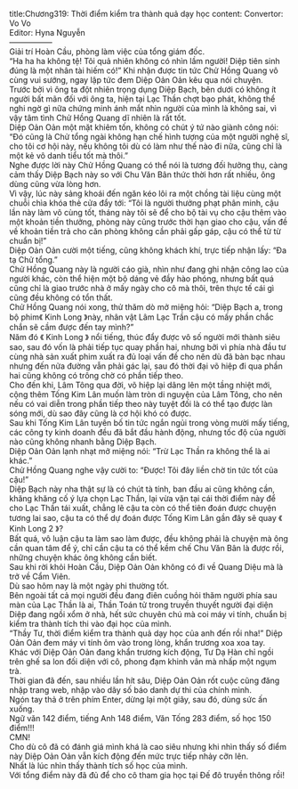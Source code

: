 title:Chương319: Thời điểm kiểm tra thành quả dạy học
content:
Convertor: Vo Vo<br>Editor: Hyna Nguyễn<br>—————–<br>Giải trí Hoàn Cầu, phòng làm việc của tổng giám đốc.<br>“Ha ha ha không tệ! Tôi quả nhiên không có nhìn lầm người! Diệp tiên sinh đúng là một nhân tài hiếm có!” Khi nhận được tin tức Chử Hồng Quang vô cùng vui sướng, ngay lập tức đem Diệp Oản Oản kêu qua nói chuyện.<br>Trước bởi vì ông ta đột nhiên trọng dụng Diệp Bạch, bên dưới có không ít người bất mãn đối với ông ta, hiện tại Lạc Thần chợt bạo phát, không thể nghi ngờ gì nữa chứng minh ánh mắt nhìn người của mình là không sai, vì vậy tâm tình Chử Hồng Quang dĩ nhiên là rất tốt.<br>Diệp Oản Oản một mặt khiêm tốn, không có chút ý tứ nào giành công nói: “Đó cũng là Chử tổng ngài không hạn chế hình tượng của một người nghệ sĩ, cho tôi cơ hội này, nếu không tôi dù có làm như thế nào đi nữa, cũng chỉ là một kẻ vô danh tiểu tốt mà thôi.”<br>Nghe được lời này Chử Hồng Quang có thể nói là tương đối hưởng thụ, càng cảm thấy Diệp Bạch này so với Chu Văn Bân thức thời hơn rất nhiều, ông dùng cũng vừa lòng hơn.<br>Vì vậy, lúc này sảng khoái đến ngăn kéo lôi ra một chồng tài liệu cùng một chuỗi chìa khóa thẻ cửa đẩy tới: “Tôi là người thưởng phạt phân minh, cậu lần này làm vô cùng tốt, tháng này tôi sẽ để cho bộ tài vụ cho cậu thêm vào một khoản tiền thưởng, phòng này cũng trước thời hạn giao cho cậu, vấn đề về khoản tiền trả cho căn phòng không cần phải gấp gáp, cậu có thể từ từ chuẩn bị!”<br>Diệp Oản Oản cười một tiếng, cũng không khách khí, trực tiếp nhận lấy: “Đa tạ Chử tổng.”<br>Chử Hồng Quang này là người cáo già, nhìn như đang ghi nhận công lao của người khác, còn thể hiện một bộ dáng vẻ đầy hào phóng, nhưng bất quá cũng chỉ là giao trước nhà ở mấy ngày cho cô mà thôi, trên thực tế cái gì cũng đều không có tổn thất.<br>Chử Hồng Quang nói xong, thử thăm dò mở miệng hỏi: “Diệp Bạch a, trong bộ phim《 Kinh Long 》này, nhân vật Lâm Lạc Trần cậu có mấy phần chắc chắn sẽ cầm được đến tay mình?”<br>Năm đó 《 Kinh Long 》 nổi tiếng, thúc đẩy được vô số người mới thành siêu sao, sau đó vốn là phải tiếp tục quay phần hai, nhưng bởi vì phía nhà đầu tư cùng nhà sản xuất phim xuất ra đủ loại vấn đề cho nên dù đã bàn bạc nhau nhưng đến nửa đường vẫn phải gác lại, sau đó thời đại võ hiệp đi qua phần hai cũng không có trông chờ có phần tiếp theo.<br>Cho đến khi, Lâm Tông qua đời, võ hiệp lại dâng lên một tầng nhiệt mới, cộng thêm Tống Kim Lân muốn làm tròn di nguyện của Lâm Tông, cho nên nếu có vai diễn trong phần tiếp theo này tuyệt đối là có thể tạo được làn sóng mới, dù sao đây cũng là cơ hội khó có được.<br>Sau khi Tống Kim Lân tuyên bố tin tức ngắn ngủi trong vòng mười mấy tiếng, các công ty kinh doanh đều đã bắt đầu hành động, nhưng tốc độ của người nào cũng không nhanh bằng Diệp Bạch.<br>Diệp Oản Oản lạnh nhạt mở miệng nói: “Trừ Lạc Thần ra không thể là ai khác.”<br>Chử Hồng Quang nghe vậy cười to: “Được! Tôi đây liền chờ tin tức tốt của cậu!”<br>Diệp Bạch này nha thật sự là có chút tà tính, ban đầu ai cũng không cần, khăng khăng cố ý lựa chọn Lạc Thần, lại vừa vặn tại cái thời điểm này để cho Lạc Thần tái xuất, chẳng lẽ cậu ta còn có thể tiên đoán được chuyện tương lai sao, cậu ta có thể dự đoán được Tống Kim Lân gần đây sẽ quay 《 Kinh Long 2 》?<br>Bất quá, vô luận cậu ta làm sao làm được, đều không phải là chuyện mà ông cần quan tâm để ý, chỉ cần cậu ta có thể kềm chế Chu Văn Bân là được rồi, những chuyện khác ông không cần biết.<br>Sau khi rời khỏi Hoàn Cầu, Diệp Oản Oản không có đi về Quang Diệu mà là trở về Cẩm Viên.<br>Dù sao hôm nay là một ngày phi thường tốt.<br>Bên ngoài tất cả mọi người đều đang điên cuồng hỏi thăm người phía sau màn của Lạc Thần là ai, Thần Toán tử trong truyền thuyết người đại diện Diệp đang ngồi xổm ở nhà, hết sức chuyên chú mà coi máy vi tính, chuẩn bị kiểm tra thành tích thi vào đại học của mình.<br>“Thầy Tư, thời điểm kiểm tra thành quả dạy học của anh đến rồi nha!” Diệp Oản Oản đem máy vi tính ôm vào trong lòng, khẩn trương xoa xoa tay.<br>Khác với Diệp Oản Oản đang khẩn trương kích động, Tư Dạ Hàn chỉ ngồi trên ghế sa lon đối diện với cô, phong đạm khinh vân mà nhấp một ngụm trà.<br>Thời gian đã đến, sau nhiều lần hít sâu, Diệp Oản Oản rốt cuộc cũng đăng nhập trang web, nhập vào dãy số báo danh dự thi của chính mình.<br>Ngón tay thả ở trên phím Enter, dừng lại một giây, sau đó, dùng sức ấn xuống.<br>Ngữ văn 142 điểm, tiếng Anh 148 điểm, Văn Tống 283 điểm, số học 150 điểm!!!<br>CMN!<br>Cho dù cô đã có đánh giá mình khá là cao siêu nhưng khi nhìn thấy số điểm này Diệp Oản Oản vẫn kích động đến mức trực tiếp nhảy cỡn lên.<br>Nhất là lúc nhìn thấy thành tích số học của mình.<br>Với tổng điểm này đã đủ để cho cô tham gia học tại Đế đô truyền thông rồi!